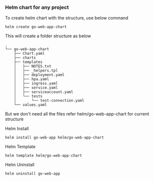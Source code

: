 ### Helm chart for any project 

To create helm chart with the structure, use below command

```helm create go-web-app-chart```

This will create a folder structure as below 

```
.
└── go-web-app-chart
    ├── Chart.yaml
    ├── charts
    ├── templates
    │   ├── NOTES.txt
    │   ├── _helpers.tpl
    │   ├── deployment.yaml
    │   ├── hpa.yaml
    │   ├── ingress.yaml
    │   ├── service.yaml
    │   ├── serviceaccount.yaml
    │   └── tests
    │       └── test-connection.yaml
    └── values.yaml
```

But we don't need all the files 
refer helm/go-web-app-chart for current structure 

Helm Install 

```helm install go-web-app helm/go-web-app-chart```

Helm Template 

```helm template helm/go-web-app-chart```

Helm Uninstall 

```helm uninstall go-web-app```


